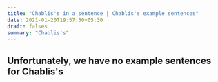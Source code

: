 ```yaml
---
title: "Chablis's in a sentence | Chablis's example sentences"
date: 2021-01-20T19:57:50+05:30
draft: falses
summary: "Chablis's"
---
```

## Unfortunately, we have no example sentences for Chablis's                 

